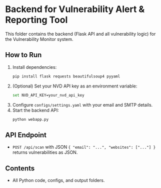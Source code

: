 # Backend for Vulnerability Alert & Reporting Tool

This folder contains the backend (Flask API and all vulnerability logic) for the Vulnerability Monitor system.

## How to Run

1. Install dependencies:
   ```sh
   pip install flask requests beautifulsoup4 pyyaml
   ```
2. (Optional) Set your NVD API key as an environment variable:
   ```sh
   set NVD_API_KEY=your_nvd_api_key
   ```
3. Configure `configs/settings.yaml` with your email and SMTP details.
4. Start the backend API:
   ```sh
   python webapp.py
   ```

## API Endpoint
- `POST /api/scan` with JSON `{ "email": "...", "websites": ["..."] }` returns vulnerabilities as JSON.

## Contents
- All Python code, configs, and output folders.
